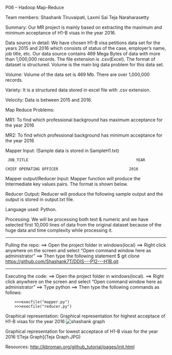 P06 – Hadoop Map-Reduce

Team members: Shashank Tiruvaipati, 
		   Laxmi Sai Teja Naraharasetty

Summary: Our MR project is mainly based on extracting the maximum and minimum acceptance of H1-B visas in the year 2016.

Data source in detail:
	We have chosen H1-B visa petitions data set for the years 2015 and 2016 which consists of status of the case, employer’s name, job title, etc.
	Our data source contains 469 Mega Bytes of data with more than 1,000,000 records. The file extension is .csv(Excel). The format of dataset is structured.
Volume is the main big data problem for this data set.

Volume: Volume of the data set is 469 Mb. There are over 1,000,000 records.

Variety: It is a structured data stored in excel file with .csv extension.

Velocity: Data is between 2015 and 2016.

Map Reduce Problems:

MR1: To find which professional background has maximum acceptance for the year 2016

MR2: To find which professional background has minimum acceptance for the year 2016

Mapper Input: (Sample data is stored in SampleH1.txt)

     JOB_TITLE                                               YEAR

    CHIEF OPERATING OFFICER               		          2016

Mapper output/Reducer Input:  Mapper function will produce the Intermediate key values pairs. The format is shown below.

                				

Reducer Output:  Reducer will produce the following sample output and the output is stored in output.txt file.

      

Language used: Python.

Processing: We will be processing both text & numeric and we have selected first 10,000 lines of data from the original dataset because of the huge data and time complexity while processing it.

*****
Pulling the repo:
==> Open the project folder in windows(local)
==> Right click anywhere on the screen and select “Open command window here as administrator”
==> Then type the following statement
	$ git clone https://github.com/Shashank7T/DDIS---P12---H1B.git

*****
Executing the code:
==> Open the project folder in windows(local).
==> Right click anywhere on the screen and select “Open command window here as administrator”
==> Type python
==> Then type the following commands as follows:

		>>>execfile("mapper.py")
		>>>execfile("reducer.py")

Graphical representation:
Graphical representation for highest acceptace of H1-B visas for the year 2016
![shashank graph](https://cloud.githubusercontent.com/assets/22079691/25055592/58b060d6-2129-11e7-99f6-29687c6806e8.JPG)


Graphical representation for lowest acceptace of H1-B visas for the year 2016
![Teja Graph](Teja Graph.JPG)

Resources:
	http://kbroman.org/github_tutorial/pages/init.html

